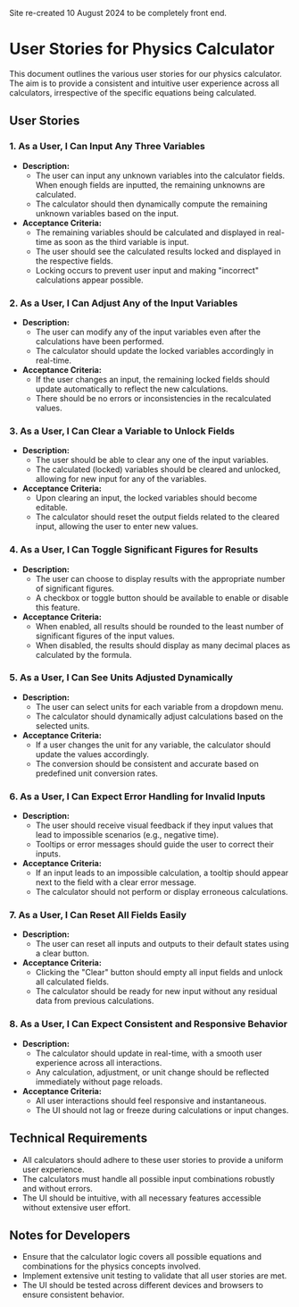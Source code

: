Site re-created 10 August 2024 to be completely front end.

# User Stories for Physics Calculator

This document outlines the various user stories for our physics calculator. The aim is to provide a consistent and intuitive user experience across all calculators, irrespective of the specific equations being calculated.

## User Stories

### 1. As a User, I Can Input Any Three Variables
- **Description:** 
  - The user can input any unknown variables into the calculator fields. When enough fields are inputted, the remaining unknowns are calculated.
  - The calculator should then dynamically compute the remaining unknown variables based on the input.
- **Acceptance Criteria:**
  - The remaining variables should be calculated and displayed in real-time as soon as the third variable is input.
  - The user should see the calculated results locked and displayed in the respective fields.
  - Locking occurs to prevent user input and making "incorrect" calculations appear possible.

### 2. As a User, I Can Adjust Any of the Input Variables
- **Description:**
  - The user can modify any of the input variables even after the calculations have been performed.
  - The calculator should update the locked variables accordingly in real-time.
- **Acceptance Criteria:**
  - If the user changes an input, the remaining locked fields should update automatically to reflect the new calculations.
  - There should be no errors or inconsistencies in the recalculated values.

### 3. As a User, I Can Clear a Variable to Unlock Fields
- **Description:**
  - The user should be able to clear any one of the input variables.
  - The calculated (locked) variables should be cleared and unlocked, allowing for new input for any of the variables.
- **Acceptance Criteria:**
  - Upon clearing an input, the locked variables should become editable.
  - The calculator should reset the output fields related to the cleared input, allowing the user to enter new values.

### 4. As a User, I Can Toggle Significant Figures for Results
- **Description:**
  - The user can choose to display results with the appropriate number of significant figures.
  - A checkbox or toggle button should be available to enable or disable this feature.
- **Acceptance Criteria:**
  - When enabled, all results should be rounded to the least number of significant figures of the input values.
  - When disabled, the results should display as many decimal places as calculated by the formula.

### 5. As a User, I Can See Units Adjusted Dynamically
- **Description:**
  - The user can select units for each variable from a dropdown menu.
  - The calculator should dynamically adjust calculations based on the selected units.
- **Acceptance Criteria:**
  - If a user changes the unit for any variable, the calculator should update the values accordingly.
  - The conversion should be consistent and accurate based on predefined unit conversion rates.

### 6. As a User, I Can Expect Error Handling for Invalid Inputs
- **Description:**
  - The user should receive visual feedback if they input values that lead to impossible scenarios (e.g., negative time).
  - Tooltips or error messages should guide the user to correct their inputs.
- **Acceptance Criteria:**
  - If an input leads to an impossible calculation, a tooltip should appear next to the field with a clear error message.
  - The calculator should not perform or display erroneous calculations.

### 7. As a User, I Can Reset All Fields Easily
- **Description:**
  - The user can reset all inputs and outputs to their default states using a clear button.
- **Acceptance Criteria:**
  - Clicking the "Clear" button should empty all input fields and unlock all calculated fields.
  - The calculator should be ready for new input without any residual data from previous calculations.

### 8. As a User, I Can Expect Consistent and Responsive Behavior
- **Description:**
  - The calculator should update in real-time, with a smooth user experience across all interactions.
  - Any calculation, adjustment, or unit change should be reflected immediately without page reloads.
- **Acceptance Criteria:**
  - All user interactions should feel responsive and instantaneous.
  - The UI should not lag or freeze during calculations or input changes.

## Technical Requirements
- All calculators should adhere to these user stories to provide a uniform user experience.
- The calculators must handle all possible input combinations robustly and without errors.
- The UI should be intuitive, with all necessary features accessible without extensive user effort.

## Notes for Developers
- Ensure that the calculator logic covers all possible equations and combinations for the physics concepts involved.
- Implement extensive unit testing to validate that all user stories are met.
- The UI should be tested across different devices and browsers to ensure consistent behavior.
